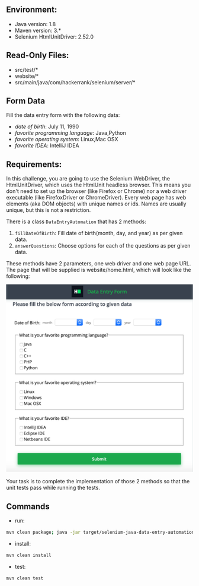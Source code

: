## Environment:
- Java version: 1.8
- Maven version: 3.*
- Selenium HtmlUnitDriver: 2.52.0

## Read-Only Files:
- src/test/*
- website/*
- src/main/java/com/hackerrank/selenium/server/*

## Form Data
Fill the data entry form with the following data:
- *date of birth*: July 11, 1990
- *favorite programming language*: Java,Python
- *favorite operating system*: Linux,Mac OSX
- *favorite IDEA*: IntelliJ IDEA

## Requirements:
In this challenge, you are going to use the Selenium WebDriver, the HtmlUnitDriver, which uses the HtmlUnit headless browser. This means you don't need to set up the browser (like Firefox or Chrome) nor a web driver executable (like FirefoxDriver or ChromeDriver). Every web page has web elements (aka DOM objects) with unique names or ids. Names are usually unique, but this is not a restriction. 

There is a class `DataEntryAutomation` that has 2 methods:

1. `fillDateOfBirth`: Fill date of birth(month, day, and year) as per given data.
2. `answerQuestions`: Choose options for each of the questions as per given data.

These methods have 2 parameters, one web driver and one web page URL. The page that will be supplied is website/home.html, which will look like the following:

![web page](webPage.png)

Your task is to complete the implementation of those 2 methods so that the unit tests pass while running the tests.

## Commands
- run: 
```bash
mvn clean package; java -jar target/selenium-java-data-entry-automation-1.0.jar
```
- install: 
```bash
mvn clean install
```
- test: 
```bash
mvn clean test
```